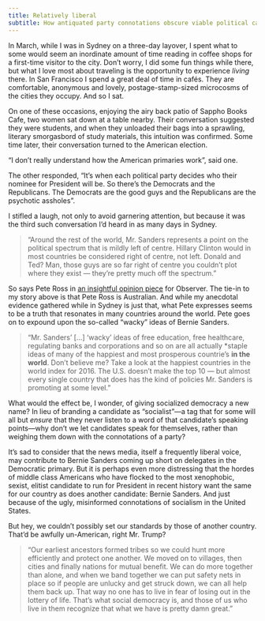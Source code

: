 ```yaml
---
title: Relatively liberal
subtitle: How antiquated party connotations obscure viable political candidates
---
```


In March, while I was in Sydney on a three-day layover, I spent what to some
would seem an inordinate amount of time reading in coffee shops for a first-time
visitor to the city. Don’t worry, I did some fun things while there, but what I
love most about traveling is the opportunity to experience *living* there. In
San Francisco I spend a great deal of time in cafés. They are comfortable,
anonymous and lovely, postage-stamp-sized microcosms of the cities they occupy.
And so I sat.

On one of these occasions, enjoying the airy back patio of Sappho Books Cafe,
two women sat down at a table nearby. Their conversation suggested they were
students, and when they unloaded their bags into a sprawling, literary
smorgasbord of study materials, this intuition was confirmed. Some time later,
their conversation turned to the American election.

“I don’t really understand how the American primaries work”, said one.

The other responded, “It’s when each political party decides who their nominee
for President will be. So there’s the Democrats and the Republicans. The
Democrats are the good guys and the Republicans are the psychotic assholes”.

I stifled a laugh, not only to avoid garnering attention, but because it was the
third such conversation I’d heard in as many days in Sydney.

> “Around the rest of the world, Mr. Sanders represents a point on the political
> spectrum that is mildly left of centre. Hillary Clinton would in most countries
be considered right of centre, not left. Donald and Ted? Man, those guys are so
far right of centre you couldn’t plot where they exist — they’re pretty much off
the spectrum.”

So says Pete Ross in [an insightful opinion
piece](http://observer.com/2016/04/heres-the-thing-so-many-americans-cant-grasp-about-bernie-sanders/)
for Observer. The tie-in to my story above is that Pete Ross is Australian. And
while my anecdotal evidence gathered while in Sydney is just that, what Pete
expresses seems to be a truth that resonates in many countries around the world.
Pete goes on to expound upon the so-called “wacky” ideas of Bernie Sanders.

> “Mr. Sanders’ […] ‘wacky’ ideas of free education, free healthcare, regulating
> banks and corporations and so on are all actually *staple ideas of many of the
happiest and most prosperous countrie’s **in the world**. Don’t believe me? Take
a look at the happiest countries in the world index for 2016. The U.S. doesn’t
make the top 10 — but almost every single country that does has the kind of
policies Mr. Sanders is promoting at some level.”

What would the effect be, I wonder, of giving socialized democracy a new name?
In lieu of branding a candidate as “socialist”—a tag that for some will all but
*ensure* that they never listen to a word of that candidate’s speaking
points—why don’t we let candidates speak for themselves, rather than weighing
them down with the connotations of a party?

It’s sad to consider that the news media, itself a frequently liberal voice, may
contribute to Bernie Sanders coming up short on delegates in the Democratic
primary. But it is perhaps even more distressing that the hordes of middle class
Americans who have flocked to the most xenophobic, sexist, elitist candidate to
run for President in recent history want the same for our country as does
another candidate: Bernie Sanders. And just because of the ugly, misinformed
connotations of socialism in the United States.

But hey, we couldn’t possibly set our standards by those of another country.
That’d be awfully un-American, right Mr. Trump?

> “Our earliest ancestors formed tribes so we could hunt more efficiently and
> protect one another. We moved on to villages, then cities and finally nations
for mutual benefit. We can do more together than alone, and when we band
together we can put safety nets in place so if people are unlucky and get struck
down, we can all help them back up. That way no one has to live in fear of
losing out in the lottery of life. That’s what social democracy is, and those of
us who live in them recognize that what we have is pretty damn great.”